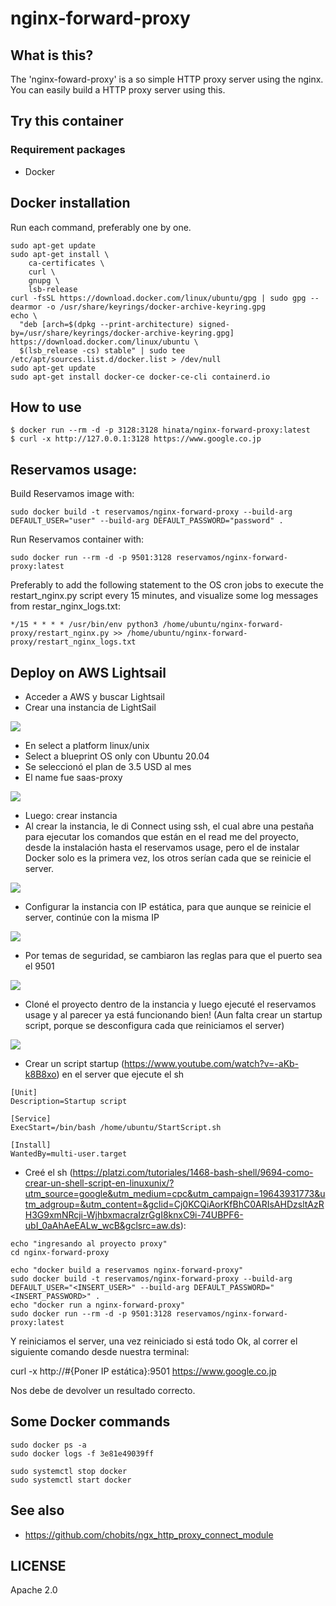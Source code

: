 # nginx-forward-proxy

## What is this?

The 'nginx-foward-proxy' is a so simple HTTP proxy server using the nginx.
You can easily build a HTTP proxy server using this.

## Try this container

### Requirement packages

- Docker

## Docker installation

Run each command, preferably one by one.

```
sudo apt-get update
sudo apt-get install \
    ca-certificates \
    curl \
    gnupg \
    lsb-release
curl -fsSL https://download.docker.com/linux/ubuntu/gpg | sudo gpg --dearmor -o /usr/share/keyrings/docker-archive-keyring.gpg
echo \
  "deb [arch=$(dpkg --print-architecture) signed-by=/usr/share/keyrings/docker-archive-keyring.gpg] https://download.docker.com/linux/ubuntu \
  $(lsb_release -cs) stable" | sudo tee /etc/apt/sources.list.d/docker.list > /dev/null
sudo apt-get update
sudo apt-get install docker-ce docker-ce-cli containerd.io
```

## How to use

```
$ docker run --rm -d -p 3128:3128 hinata/nginx-forward-proxy:latest
$ curl -x http://127.0.0.1:3128 https://www.google.co.jp
```

## Reservamos usage:

Build Reservamos image with:

```
sudo docker build -t reservamos/nginx-forward-proxy --build-arg DEFAULT_USER="user" --build-arg DEFAULT_PASSWORD="password" .
```

Run Reservamos container with:

```
sudo docker run --rm -d -p 9501:3128 reservamos/nginx-forward-proxy:latest
```

Preferably to add the following statement to the OS cron jobs to execute the restart_nginx.py script every 15 minutes, and visualize some log messages from restar_nginx_logs.txt:

```
*/15 * * * * /usr/bin/env python3 /home/ubuntu/nginx-forward-proxy/restart_nginx.py >> /home/ubuntu/nginx-forward-proxy/restart_nginx_logs.txt
```

## Deploy on AWS Lightsail

- Acceder a AWS y buscar Lightsail
- Crear una instancia de LightSail

<img src="https://user-images.githubusercontent.com/99829334/220213067-9d20b112-98af-4b23-87c8-8a7e1af010bb.png">

- En select a platform linux/unix
- Select a blueprint OS only con Ubuntu 20.04
- Se seleccionó el plan de 3.5 USD al mes
- El name fue saas-proxy

<img src="https://user-images.githubusercontent.com/99829334/220213101-1e97e057-e8b5-4a8f-836c-620e85761b3b.png">

- Luego: crear instancia
- Al crear la instancia, le di Connect using ssh, el cual abre una pestaña para ejecutar los comandos que están en el read me del proyecto, desde la instalación hasta el reservamos usage, pero el de instalar Docker solo es la primera vez, los otros serían cada que se reinicie el server.

<img src="https://user-images.githubusercontent.com/99829334/220212818-30ec6218-e725-46ae-9acd-de27105a84ea.png">

- Configurar la instancia con IP estática, para que aunque se reinicie el server, continúe con la misma IP

<img src="https://user-images.githubusercontent.com/99829334/220213160-34670b14-034b-4212-ba69-e54e159d6104.png">

- Por temas de seguridad, se cambiaron las reglas para que el puerto sea el 9501

<img src="https://user-images.githubusercontent.com/99829334/220214007-4df152f8-021d-4a68-acf5-0be65ba37158.png">

- Cloné el proyecto dentro de la instancia y luego ejecuté el reservamos usage y al parecer ya está funcionando bien! (Aun falta crear un startup script, porque se desconfigura cada que reiniciamos el server)

<img src="https://user-images.githubusercontent.com/99829334/220213257-d67e1bf2-7c5e-4a15-b1ef-543758555aae.png">

- Crear un script startup (https://www.youtube.com/watch?v=-aKb-k8B8xo) en el server que ejecute el sh

```
[Unit]
Description=Startup script

[Service]
ExecStart=/bin/bash /home/ubuntu/StartScript.sh

[Install]
WantedBy=multi-user.target
```

- Creé el sh (https://platzi.com/tutoriales/1468-bash-shell/9694-como-crear-un-shell-script-en-linuxunix/?utm_source=google&utm_medium=cpc&utm_campaign=19643931773&utm_adgroup=&utm_content=&gclid=Cj0KCQiAorKfBhC0ARIsAHDzsltAzRH3G9xmNRcji-WjhbxmacraIzrGgI8knxC9i-74UBPF6-ubI_0aAhAeEALw_wcB&gclsrc=aw.ds):

```
echo "ingresando al proyecto proxy"
cd nginx-forward-proxy

echo "docker build a reservamos nginx-forward-proxy"
sudo docker build -t reservamos/nginx-forward-proxy --build-arg DEFAULT_USER="<INSERT_USER>" --build-arg DEFAULT_PASSWORD="<INSERT_PASSWORD>" .
echo "docker run a nginx-forward-proxy"
sudo docker run --rm -d -p 9501:3128 reservamos/nginx-forward-proxy:latest
```

Y reiniciamos el server, una vez reiniciado si está todo Ok, al correr el siguiente comando desde nuestra terminal:

curl -x http://#{Poner IP estática}:9501 https://www.google.co.jp

Nos debe de devolver un resultado correcto.

## Some Docker commands

```
sudo docker ps -a
sudo docker logs -f 3e81e49039ff

sudo systemctl stop docker
sudo systemctl start docker
```

## See also

- https://github.com/chobits/ngx_http_proxy_connect_module

## LICENSE

Apache 2.0
